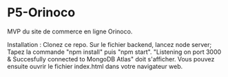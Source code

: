 # P5-Orinoco

MVP du site de commerce en ligne Orinoco.

Installation :
Clonez ce repo. Sur le fichier backend, lancez node server; Tapez la commande "npm install" puis "npm start".
"Listening on port 3000 & Succesfully connected to MongoDB Atlas" doit s'afficher.
Vous pouvez ensuite ouvrir le fichier index.html dans votre navigateur web.

